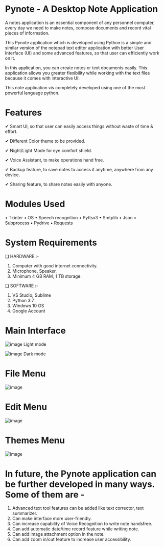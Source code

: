 # Pynote - A Desktop Note Application

A notes application is an essential component of any personnel computer, every day we need to make notes, compose documents and record vital pieces of information.

This Pynote application which is developed using Python is a simple and similar version of the notepad text editor application with better User Interface (UI) and some advanced features, so that user can efficiently work on it.

In this application, you can create notes or text documents easily. This application allows you greater flexibility while working with the text files because it comes with interactive UI.

This note application vis completely developed using one of the most powerful language python.

# Features

✔ Smart UI, so that user can easily access things without waste of time & effort.

✔ Different Color theme to be provided.

✔ Night/Light Mode for eye comfort shield.

✔ Voice Assistant, to make operations hand free.

✔ Backup feature, to save notes to access it anytime, anywhere from any device.

✔ Sharing feature, to share notes easily with anyone.


# Modules Used

• Tkinter
• OS
• Speech recognition
• Pyttsx3
• Smtplib
• Json
• Subprocess
• Pydrive
• Requests

# System Requirements

❑ HARDWARE :-
1. Computer with good internet connectivity.
2. Microphone, Speaker.
3. Minimum 4 GB RAM, 1 TB storage.

❑ SOFTWARE :-
1. VS Studio, Sublime
2. Python 3.7
3. Windows 10 OS
4. Google Account

# Main Interface
![image](https://user-images.githubusercontent.com/85386911/174058482-9c6d19b2-e98e-44c6-984a-511fb06dcdf5.png)
  Light mode

![image](https://user-images.githubusercontent.com/85386911/174059075-ac956c82-a541-404b-8e8f-b530ad0375f1.png)
  Dark mode

# File Menu
![image](https://user-images.githubusercontent.com/85386911/174059048-acd2de2f-ef49-4f4a-86da-7e47f8558827.png)

# Edit Menu
![image](https://user-images.githubusercontent.com/85386911/174059015-9ac0f59a-1175-4fed-af7d-c50cc28aa6d6.png)

# Themes Menu
![image](https://user-images.githubusercontent.com/85386911/174058985-11b011cb-3ea8-49cc-b80a-92731ecf492a.png)

# In future, the Pynote application can be further developed in many ways. Some of them are -

1. Advanced text tool features can be added like text corrector, text summarizer.
2. Can make interface more user-friendly.
3. Can increase capability of Voice Recognition to write note handsfree.
4. Can add automatic date/time record feature while writing note.
5. Can add image attachment option in the note.
6. Can add zoom in/out feature to increase user accessibility.
